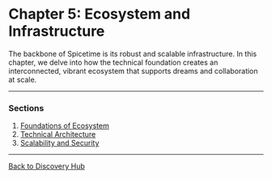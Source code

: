# Chapter 5: Ecosystem and Infrastructure

The backbone of Spicetime is its robust and scalable infrastructure. In this chapter, we delve into how the technical foundation creates an interconnected, vibrant ecosystem that supports dreams and collaboration at scale.

---

### Sections

1. [Foundations of Ecosystem](./foundations_ecosystem.md)
2. [Technical Architecture](./technical_architecture.md)
3. [Scalability and Security](./scalability_and_security.md)

---

[Back to Discovery Hub](../../hub.md)